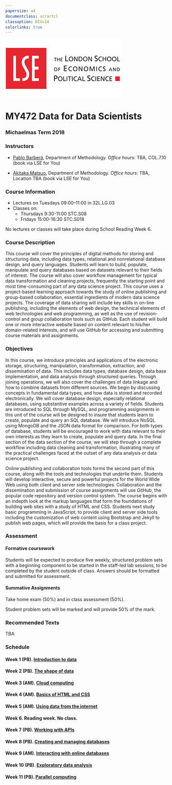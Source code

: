```yaml
---
papersize: a4
documentclass: scrartcl
classoption: DIV=14
colorlinks: true
---
```


![LSE](images/lse-logo.jpg)
# MY472 Data for Data Scientists

### Michaelmas Term 2018

### Instructors

* [Pablo Barberá](mailto:P.Barbera@lse.ac.uk), Department of Methodology.  *Office hours*: TBA, COL.7.10 (book via LSE for You)

* [Akitaka Matsuo](mailto:A.Matsuo@lse.ac.uk), Department of Methodology.  *Office hours*: TBA, Location TBA (book via LSE for You)

### Course Information

* Lectures on Tuesdays 09:00–11:00 in 32L.LG.03
* Classes on:
    - Thursdays 9:30-11:00 STC.S08
    - Fridays 15:00-16:30 STC.S018	

No lectures or classes will take place during School Reading Week 6.

### Course Description

This course will cover the principles of digital methods for storing and structuring data, 
including data types, relational and non­relational database design, and query languages. 
Students will learn to build, populate, manipulate and query databases based on datasets 
relevant to their fields of interest. The course will also cover workflow management 
for typical data transformation and cleaning projects, frequently the starting point 
and most time­-consuming part of any data science project.  This course uses a 
project-based learning approach towards the study of online publishing and 
group­-based collaboration, essential ingredients of modern data science projects. 
The coverage of data sharing will include key skills in on-line publishing, including 
the elements of web design, the technical elements of web technologies and web programming, 
as well as the use of revision-control and group collaboration tools such as GitHub. 
Each student will build one or more interactive website based on content relevant to 
his/her domain­-related interests, and will use GitHub for accessing and submitting 
course materials and assignments.

### Objectives

In this course, we introduce principles and applications of the electronic 
storage, structuring, manipulation, transformation, extraction, and 
dissemination of data. This includes data types, database design, 
data base implementation, and data analysis through structured queries. 
Through joining operations, we will also cover the challenges of data 
linkage and how to combine datasets from different sources. We begin 
by discussing concepts in fundamental data types, and how data is stored 
and recorded electronically. We will cover database design, especially 
relational databases, using substantive examples across a variety of fields. 
Students are introduced to SQL through MySQL, and programming assignments 
in this unit of the course will be designed to insure that students learn to 
create, populate and query an SQL database. We will introduce NoSQL using 
MongoDB and the JSON data format for comparison. For both types of database, 
students will be encouraged to work with data relevant to their own interests 
as they learn to create, populate and query data. In the final section of the 
data section of the course, we will step through a complete workflow including 
data cleaning and transformation, illustrating many of the practical challenges 
faced at the outset of any data analysis or data science project.

Online publishing and collaboration tools forms the second part of this course, 
along with the tools and technologies that underlie them. Students will develop 
interactive, secure and powerful projects for the World Wide Web using both client
 and server side technologies. Collaboration and the dissemination and submission 
 of course assignments will use GitHub, the popular code repository and version 
 control system. The course begins with an in­depth look at the mark­up languages 
 that form the foundations of building web sites with a study of HTML and CSS. 
 Students next study basic programming in JavaScript, to provide client and 
 server side tools including the customization of web content using Bootstrap 
 and Jekyll to publish web pages, which will provide the basis for a class project.

### Assessment

#### Formative coursework

Students will be expected to produce five weekly, structured problem sets with a 
beginning component to be started in the staff-led lab sessions, to be 
completed by the student outside of class. Answers should be formatted and 
submitted for assessment. 

#### Summative Assignments

Take home exam (50%) and in class assessment (50%).

Student problem sets will be marked and will provide 50% of the mark. 

### Recommended Texts

TBA


### Schedule

#### Week 1 (PB). [Introduction to data](https://github.com/lse-my472/lectures/blob/master/week01/)

#### Week 2 (PB). [The shape of data](https://github.com/lse-my472/lectures/blob/master/week02/)


#### Week 3 (AM). [Cloud computing](https://github.com/lse-my472/lectures/blob/master/week03/)


#### Week 4 (AM). [Basics of HTML and CSS](https://github.com/lse-my472/lectures/blob/master/week04/)


#### Week 5 (AM). [Using data from the internet](https://github.com/lse-my472/lectures/blob/master/week05/)


#### Week 6. Reading week. No class.


#### Week 7 (PB). [Working with APIs](https://github.com/lse-my472/lectures/blob/master/week07/)


#### Week 8 (PB). [Creating and managing databases](https://github.com/lse-my472/lectures/blob/master/week08/)


#### Week 9 (AM). [Interacting with online databases](https://github.com/lse-my472/lectures/blob/master/week09/)


#### Week 10 (PB). [Exploratory data analysis](https://github.com/lse-my472/lectures/blob/master/week10/)


#### Week 11 (PB). [Parallel computing](https://github.com/lse-my472/lectures/blob/master/week11/)



